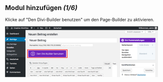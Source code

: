 ## Modul hinzufügen *(1/6)*

Klicke auf "Den Divi-Builder benutzen" um den Page-Builder zu aktivieren.

![image](./assets/insert_module_divi_builder.jpg)
